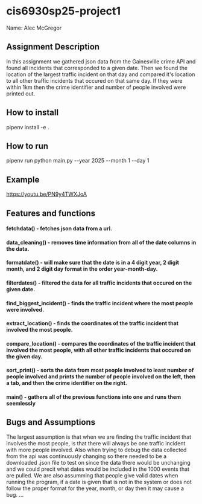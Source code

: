 # cis6930sp25-project1

Name: Alec McGregor

## Assignment Description

In this assignment we gathered json data from the Gainesville crime API and found all incidents that corresponded to a given date. Then we found the location of the largest traffic incident on that day and compared it's location to all other traffic incidents that occured on that same day. If they were within 1km then the crime identifier and number of people involved were printed out.

## How to install

pipenv install -e .

## How to run

pipenv run python main.py --year 2025 --month 1 --day 1

## Example

https://youtu.be/PN9y4TWXJoA 

## Features and functions

#### fetchdata() - fetches json data from a url.

#### data_cleaning() - removes time information from all of the date columns in the data.

#### formatdate() - will make sure that the date is in a 4 digit year, 2 digit month, and 2 digit day format in the order year-month-day.

#### filterdates() - filtered the data for all traffic incidents that occured on the given date.

#### find_biggest_incident() - finds the traffic incident where the most people were involved.

#### extract_location() - finds the coordinates of the traffic incident that involved the most people.

#### compare_location() - compares the coordinates of the traffic incident that involved the most people, with all other traffic incidents that occured on the given day.

#### sort_print() - sorts the data from most people involved to least number of people involved and prints the number of people involved on the left, then a tab, and then the crime identifier on the right.

#### main() - gathers all of the previous functions into one and runs them seemlessly

## Bugs and Assumptions
The largest assumption is that when we are finding the traffic incident that involves the most people, is that there will always be one traffic incident with more people involved. Also when trying to debug the data collected from the api was continuously changing so there needed to be a downloaded .json file to test on since the data there would be unchanging and we could precit what dates would be included in the 1000 events that are pulled. We are also assumming that people give valid dates when running the program, if a date is given that is not in the system or does not follow the proper format for the year, month, or day then it may cause a bug.
...
